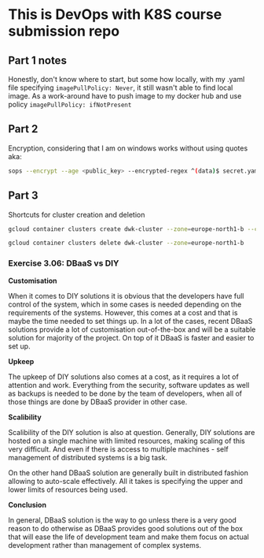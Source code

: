 # This is DevOps with K8S course submission repo

## Part 1 notes

Honestly, don't know where to start, but some how locally, with my .yaml file specifying `imagePullPolicy: Never`, it still wasn't able to find local image. As a work-around have to push image to my docker hub and use policy `imagePullPolicy: ifNotPresent`

## Part 2

Encryption, considering that I am on windows works without using quotes aka:

```bash
sops --encrypt --age <public_key> --encrypted-regex ^(data)$ secret.yaml > secret.enc.yaml
```

## Part 3

Shortcuts for cluster creation and deletion

```bash
gcloud container clusters create dwk-cluster --zone=europe-north1-b --cluster-version=1.29 --disk-size=32 --num-nodes=3 --machine-type=e2-micro

gcloud container clusters delete dwk-cluster --zone=europe-north1-b
```

### Exercise 3.06: DBaaS vs DIY

**Customisation**

When it comes to DIY solutions it is obvious that the developers have full control of the system, which in some cases is needed depending on the requirements of the systems. However, this comes at a cost and that is maybe the time needed to set things up. In a lot of the cases, recent DBaaS solutions provide a lot of customisation out-of-the-box and will be a suitable solution for majority of the project. On top of it DBaaS is faster and easier to set up.

**Upkeep**

The upkeep of DIY solutions also comes at a cost, as it requires a lot of attention and work. Everything from the security, software updates as well as backups is needed to be done by the team of developers, when all of those things are done by DBaaS provider in other case.

**Scalibility**

Scalibility of the DIY solution is also at question. Generally, DIY solutions are hosted on a single machine with limited resources, making scaling of this very difficult. And even if there is access to multiple machines - self management of distributed systems is a big task.

On the other hand DBaaS solution are generally built in distributed fashion allowing to auto-scale effectively. All it takes is specifying the upper and lower limits of resources being used.

**Conclusion**

In general, DBaaS solution is the way to go unless there is a very good reason to do otherwise as DBaaS provides good solutions out of the box that will ease the life of development team and make them focus on actual development rather than management of complex systems.
